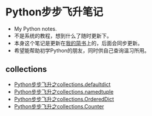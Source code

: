 # Python步步飞升笔记
- My Python notes.
- 不是系统的教程，想到什么了随时更新下。
- 本身这个笔记是更新在[我的简书](https://www.jianshu.com/u/11e1049a308f)上的，后面会同步更新。
- 希望能帮助初学Python的朋友，同时供自己查询温习所用。

## collections 
- [Python步步飞升之collections.defaultdict](https://github.com/Kianhit/python-bbfeisheng/blob/master/collections/defaultdict.md)
- [Python步步飞升之collections.namedtuple](https://github.com/Kianhit/python-bbfeisheng/blob/master/collections/namedtuple.md)
- [Python步步飞升之collections.OrderedDict](https://github.com/Kianhit/python-bbfeisheng/blob/master/collections/OrderedDict.md) 
- [Python步步飞升之collections.Counter](https://github.com/Kianhit/python-bbfeisheng/blob/master/collections/Counter.md)
